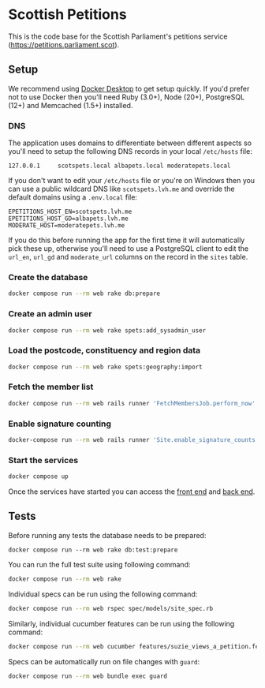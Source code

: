 # Scottish Petitions

This is the code base for the Scottish Parliament's petitions service (https://petitions.parliament.scot).

## Setup

We recommend using [Docker Desktop][1] to get setup quickly. If you'd prefer not to use Docker then you'll need Ruby (3.0+), Node (20+), PostgreSQL (12+) and Memcached (1.5+) installed.

### DNS

The application uses domains to differentiate between different aspects so you'll need to setup the following DNS records in your local `/etc/hosts` file:

```
127.0.0.1     scotspets.local albapets.local moderatepets.local
```

If you don't want to edit your `/etc/hosts` file or you're on Windows then you can use a public wildcard DNS like `scotspets.lvh.me` and override the default domains using a `.env.local` file:

```
EPETITIONS_HOST_EN=scotspets.lvh.me
EPETITIONS_HOST_GD=albapets.lvh.me
MODERATE_HOST=moderatepets.lvh.me
```

If you do this before running the app for the first time it will automatically pick these up, otherwise you'll need to use a PostgreSQL client to edit the `url_en`, `url_gd` and `moderate_url` columns on the record in the `sites` table.

### Create the database

```sh
docker compose run --rm web rake db:prepare
```

### Create an admin user

```sh
docker compose run --rm web rake spets:add_sysadmin_user
```

### Load the postcode, constituency and region data

```sh
docker compose run --rm web rake spets:geography:import
```

### Fetch the member list

```sh
docker compose run --rm web rails runner 'FetchMembersJob.perform_now'
```

### Enable signature counting

```sh
docker-compose run --rm web rails runner 'Site.enable_signature_counts!(interval: 10)'
```

### Start the services

```sh
docker compose up
```

Once the services have started you can access the [front end][2] and [back end][3].

## Tests

Before running any tests the database needs to be prepared:

```
docker compose run --rm web rake db:test:prepare
```

You can run the full test suite using following command:

```sh
docker compose run --rm web rake
```

Individual specs can be run using the following command:

```sh
docker compose run --rm web rspec spec/models/site_spec.rb
```

Similarly, individual cucumber features can be run using the following command:

```sh
docker compose run --rm web cucumber features/suzie_views_a_petition.feature
```

Specs can be automatically run on file changes with `guard`:

```sh
docker compose run --rm web bundle exec guard
```

[1]: https://www.docker.com/products/docker-desktop
[2]: http://localhost:3000/
[3]: http://localhost:3000/admin
